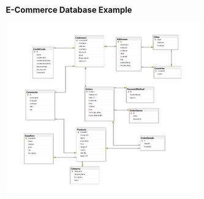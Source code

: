 ##  E-Commerce Database Example

![alt text](https://github.com/156-Innova-Net-Bootcamp-Patika-dev/01-AhmetSenlik/blob/main/Hafta2/db.png)
